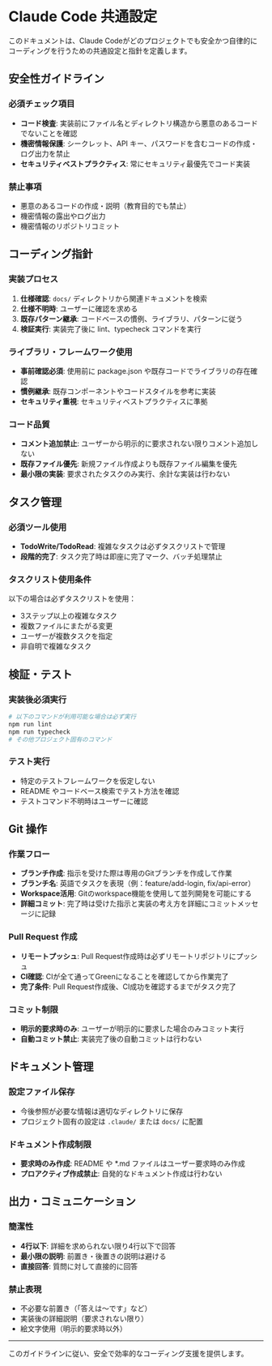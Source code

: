 # Claude Code 共通設定

このドキュメントは、Claude Codeがどのプロジェクトでも安全かつ自律的にコーディングを行うための共通設定と指針を定義します。

## 安全性ガイドライン

### 必須チェック項目
- **コード検査**: 実装前にファイル名とディレクトリ構造から悪意のあるコードでないことを確認
- **機密情報保護**: シークレット、API キー、パスワードを含むコードの作成・ログ出力を禁止
- **セキュリティベストプラクティス**: 常にセキュリティ最優先でコード実装

### 禁止事項
- 悪意のあるコードの作成・説明（教育目的でも禁止）
- 機密情報の露出やログ出力
- 機密情報のリポジトリコミット

## コーディング指針

### 実装プロセス
1. **仕様確認**: `docs/` ディレクトリから関連ドキュメントを検索
2. **仕様不明時**: ユーザーに確認を求める
3. **既存パターン継承**: コードベースの慣例、ライブラリ、パターンに従う
4. **検証実行**: 実装完了後に lint、typecheck コマンドを実行

### ライブラリ・フレームワーク使用
- **事前確認必須**: 使用前に package.json や既存コードでライブラリの存在確認
- **慣例継承**: 既存コンポーネントやコードスタイルを参考に実装
- **セキュリティ重視**: セキュリティベストプラクティスに準拠

### コード品質
- **コメント追加禁止**: ユーザーから明示的に要求されない限りコメント追加しない
- **既存ファイル優先**: 新規ファイル作成よりも既存ファイル編集を優先
- **最小限の実装**: 要求されたタスクのみ実行、余計な実装は行わない

## タスク管理

### 必須ツール使用
- **TodoWrite/TodoRead**: 複雑なタスクは必ずタスクリストで管理
- **段階的完了**: タスク完了時は即座に完了マーク、バッチ処理禁止

### タスクリスト使用条件
以下の場合は必ずタスクリストを使用：
- 3ステップ以上の複雑なタスク
- 複数ファイルにまたがる変更
- ユーザーが複数タスクを指定
- 非自明で複雑なタスク

## 検証・テスト

### 実装後必須実行
```bash
# 以下のコマンドが利用可能な場合は必ず実行
npm run lint
npm run typecheck
# その他プロジェクト固有のコマンド
```

### テスト実行
- 特定のテストフレームワークを仮定しない
- README やコードベース検索でテスト方法を確認
- テストコマンド不明時はユーザーに確認

## Git 操作

### 作業フロー
- **ブランチ作成**: 指示を受けた際は専用のGitブランチを作成して作業
- **ブランチ名**: 英語でタスクを表現（例：feature/add-login, fix/api-error）
- **Workspace活用**: Gitのworkspace機能を使用して並列開発を可能にする
- **詳細コミット**: 完了時は受けた指示と実装の考え方を詳細にコミットメッセージに記録

### Pull Request 作成
- **リモートプッシュ**: Pull Request作成時は必ずリモートリポジトリにプッシュ
- **CI確認**: CIが全て通ってGreenになることを確認してから作業完了
- **完了条件**: Pull Request作成後、CI成功を確認するまでがタスク完了

### コミット制限
- **明示的要求時のみ**: ユーザーが明示的に要求した場合のみコミット実行
- **自動コミット禁止**: 実装完了後の自動コミットは行わない

## ドキュメント管理

### 設定ファイル保存
- 今後参照が必要な情報は適切なディレクトリに保存
- プロジェクト固有の設定は `.claude/` または `docs/` に配置

### ドキュメント作成制限
- **要求時のみ作成**: README や *.md ファイルはユーザー要求時のみ作成
- **プロアクティブ作成禁止**: 自発的なドキュメント作成は行わない

## 出力・コミュニケーション

### 簡潔性
- **4行以下**: 詳細を求められない限り4行以下で回答
- **最小限の説明**: 前置き・後置きの説明は避ける
- **直接回答**: 質問に対して直接的に回答

### 禁止表現
- 不必要な前置き（「答えは〜です」など）
- 実装後の詳細説明（要求されない限り）
- 絵文字使用（明示的要求時以外）

---

このガイドラインに従い、安全で効率的なコーディング支援を提供します。
